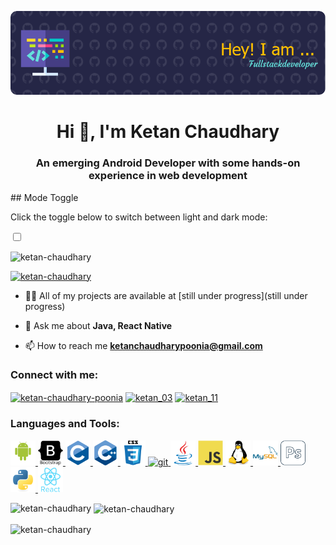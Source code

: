 [![MasterHead](github-header-image.png)](https://ketan-chaudhary.io)
<h1 align="center">Hi 👋, I'm Ketan Chaudhary</h1>
<h3 align="center">An emerging Android Developer with some hands-on experience in web development
</h3>
<!-- <img align="right" alt="image" width="400" src="https://cdn.dribbble.com/users/1059583/screenshots/4171367/coding-freak.gif"> -->
## Mode Toggle

Click the toggle below to switch between light and dark mode:

<label class="switch">
  <input type="checkbox" id="modeToggle" onclick="toggleMode()">
  <span class="slider round"></span>
</label>

<p align="left"> <img src="https://komarev.com/ghpvc/?username=ketan-chaudhary&label=Profile%20views&color=0e75b6&style=flat" alt="ketan-chaudhary" /> </p>

<p align="left"> <a href="https://github.com/ryo-ma/github-profile-trophy"><img src="https://github-profile-trophy.vercel.app/?username=ketan-chaudhary" alt="ketan-chaudhary" /></a> </p>

- 👨‍💻 All of my projects are available at [still under progress](still under progress)

- 💬 Ask me about **Java, React Native**

- 📫 How to reach me **ketanchaudharypoonia@gmail.com**

<h3 align="left">Connect with me:</h3>
<p align="left">
<a href="https://linkedin.com/in/ketan-chaudhary-poonia" target="blank"><img align="center" src="https://raw.githubusercontent.com/rahuldkjain/github-profile-readme-generator/master/src/images/icons/Social/linked-in-alt.svg" alt="ketan-chaudhary-poonia" height="30" width="40" /></a>
<a href="https://www.codechef.com/users/ketan_03" target="blank"><img align="center" src="https://cdn.jsdelivr.net/npm/simple-icons@3.1.0/icons/codechef.svg" alt="ketan_03" height="30" width="40" /></a>
<a href="https://www.leetcode.com/ketan_11" target="blank"><img align="center" src="https://raw.githubusercontent.com/rahuldkjain/github-profile-readme-generator/master/src/images/icons/Social/leet-code.svg" alt="ketan_11" height="30" width="40" /></a>
</p>

<h3 align="left">Languages and Tools:</h3>
<p align="left"> <a href="https://developer.android.com" target="_blank" rel="noreferrer"> <img src="https://raw.githubusercontent.com/devicons/devicon/master/icons/android/android-original-wordmark.svg" alt="android" width="40" height="40"/> </a> <a href="https://getbootstrap.com" target="_blank" rel="noreferrer"> <img src="https://raw.githubusercontent.com/devicons/devicon/master/icons/bootstrap/bootstrap-plain-wordmark.svg" alt="bootstrap" width="40" height="40"/> </a> <a href="https://www.cprogramming.com/" target="_blank" rel="noreferrer"> <img src="https://raw.githubusercontent.com/devicons/devicon/master/icons/c/c-original.svg" alt="c" width="40" height="40"/> </a> <a href="https://www.w3schools.com/cpp/" target="_blank" rel="noreferrer"> <img src="https://raw.githubusercontent.com/devicons/devicon/master/icons/cplusplus/cplusplus-original.svg" alt="cplusplus" width="40" height="40"/> </a> <a href="https://www.w3schools.com/css/" target="_blank" rel="noreferrer"> <img src="https://raw.githubusercontent.com/devicons/devicon/master/icons/css3/css3-original-wordmark.svg" alt="css3" width="40" height="40"/> </a> <a href="https://git-scm.com/" target="_blank" rel="noreferrer"> <img src="https://www.vectorlogo.zone/logos/git-scm/git-scm-icon.svg" alt="git" width="40" height="40"/> </a> <a href="https://www.java.com" target="_blank" rel="noreferrer"> <img src="https://raw.githubusercontent.com/devicons/devicon/master/icons/java/java-original.svg" alt="java" width="40" height="40"/> </a> <a href="https://developer.mozilla.org/en-US/docs/Web/JavaScript" target="_blank" rel="noreferrer"> <img src="https://raw.githubusercontent.com/devicons/devicon/master/icons/javascript/javascript-original.svg" alt="javascript" width="40" height="40"/> </a> <a href="https://www.linux.org/" target="_blank" rel="noreferrer"> <img src="https://raw.githubusercontent.com/devicons/devicon/master/icons/linux/linux-original.svg" alt="linux" width="40" height="40"/> </a> <a href="https://www.mysql.com/" target="_blank" rel="noreferrer"> <img src="https://raw.githubusercontent.com/devicons/devicon/master/icons/mysql/mysql-original-wordmark.svg" alt="mysql" width="40" height="40"/> </a> <a href="https://www.photoshop.com/en" target="_blank" rel="noreferrer"> <img src="https://raw.githubusercontent.com/devicons/devicon/master/icons/photoshop/photoshop-line.svg" alt="photoshop" width="40" height="40"/> </a> <a href="https://www.python.org" target="_blank" rel="noreferrer"> <img src="https://raw.githubusercontent.com/devicons/devicon/master/icons/python/python-original.svg" alt="python" width="40" height="40"/> </a> <a href="https://reactjs.org/" target="_blank" rel="noreferrer"> <img src="https://raw.githubusercontent.com/devicons/devicon/master/icons/react/react-original-wordmark.svg" alt="react" width="40" height="40"/> </a> </p>

<p><img align="left" src="https://github-readme-stats.vercel.app/api/top-langs?username=ketan-chaudhary&show_icons=true&locale=en&layout=compact" alt="ketan-chaudhary" /></p>

<p>&nbsp;<img align="center" src="https://github-readme-stats.vercel.app/api?username=ketan-chaudhary&show_icons=true&locale=en" alt="ketan-chaudhary" /></p>

<p><img align="center" src="https://github-readme-streak-stats.herokuapp.com/?user=ketan-chaudhary&" alt="ketan-chaudhary" /></p>

